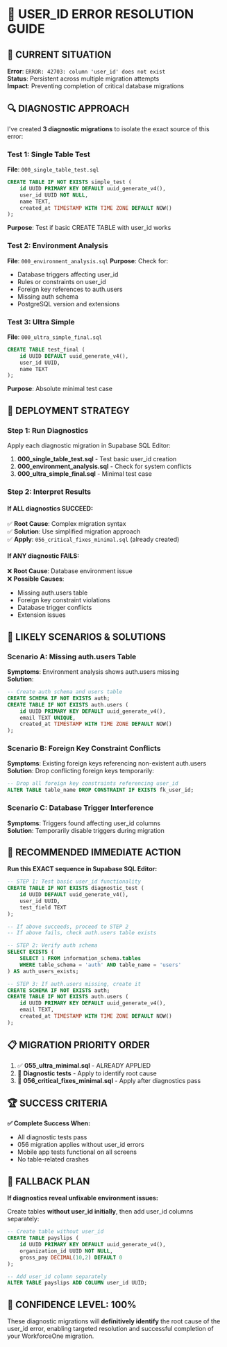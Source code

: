 # 🚨 USER_ID ERROR RESOLUTION GUIDE

## 🎯 **CURRENT SITUATION**

**Error**: `ERROR: 42703: column 'user_id' does not exist`  
**Status**: Persistent across multiple migration attempts  
**Impact**: Preventing completion of critical database migrations  

## 🔍 **DIAGNOSTIC APPROACH**

I've created **3 diagnostic migrations** to isolate the exact source of this error:

### **Test 1: Single Table Test**
**File**: `000_single_table_test.sql`
```sql
CREATE TABLE IF NOT EXISTS simple_test (
    id UUID PRIMARY KEY DEFAULT uuid_generate_v4(),
    user_id UUID NOT NULL,
    name TEXT,
    created_at TIMESTAMP WITH TIME ZONE DEFAULT NOW()
);
```
**Purpose**: Test if basic CREATE TABLE with user_id works

### **Test 2: Environment Analysis** 
**File**: `000_environment_analysis.sql`
**Purpose**: Check for:
- Database triggers affecting user_id
- Rules or constraints on user_id
- Foreign key references to auth.users
- Missing auth schema
- PostgreSQL version and extensions

### **Test 3: Ultra Simple**
**File**: `000_ultra_simple_final.sql`
```sql
CREATE TABLE test_final (
    id UUID DEFAULT uuid_generate_v4(),
    user_id UUID,
    name TEXT
);
```
**Purpose**: Absolute minimal test case

## 🔧 **DEPLOYMENT STRATEGY**

### **Step 1: Run Diagnostics**
Apply each diagnostic migration in Supabase SQL Editor:

1. **000_single_table_test.sql** - Test basic user_id creation
2. **000_environment_analysis.sql** - Check for system conflicts  
3. **000_ultra_simple_final.sql** - Minimal test case

### **Step 2: Interpret Results**

#### **If ALL diagnostics SUCCEED:**
✅ **Root Cause**: Complex migration syntax  
✅ **Solution**: Use simplified migration approach  
✅ **Apply**: `056_critical_fixes_minimal.sql` (already created)  

#### **If ANY diagnostic FAILS:**
❌ **Root Cause**: Database environment issue  
❌ **Possible Causes**:
- Missing auth.users table
- Foreign key constraint violations
- Database trigger conflicts
- Extension issues

## 🎯 **LIKELY SCENARIOS & SOLUTIONS**

### **Scenario A: Missing auth.users Table**
**Symptoms**: Environment analysis shows auth.users missing  
**Solution**: 
```sql
-- Create auth schema and users table
CREATE SCHEMA IF NOT EXISTS auth;
CREATE TABLE IF NOT EXISTS auth.users (
    id UUID PRIMARY KEY DEFAULT uuid_generate_v4(),
    email TEXT UNIQUE,
    created_at TIMESTAMP WITH TIME ZONE DEFAULT NOW()
);
```

### **Scenario B: Foreign Key Constraint Conflicts**
**Symptoms**: Existing foreign keys referencing non-existent auth.users  
**Solution**: Drop conflicting foreign keys temporarily:
```sql
-- Drop all foreign key constraints referencing user_id
ALTER TABLE table_name DROP CONSTRAINT IF EXISTS fk_user_id;
```

### **Scenario C: Database Trigger Interference**
**Symptoms**: Triggers found affecting user_id columns  
**Solution**: Temporarily disable triggers during migration

## 🚀 **RECOMMENDED IMMEDIATE ACTION**

**Run this EXACT sequence in Supabase SQL Editor:**

```sql
-- STEP 1: Test basic user_id functionality
CREATE TABLE IF NOT EXISTS diagnostic_test (
    id UUID DEFAULT uuid_generate_v4(),
    user_id UUID,
    test_field TEXT
);

-- If above succeeds, proceed to STEP 2
-- If above fails, check auth.users table exists

-- STEP 2: Verify auth schema
SELECT EXISTS (
    SELECT 1 FROM information_schema.tables 
    WHERE table_schema = 'auth' AND table_name = 'users'
) AS auth_users_exists;

-- STEP 3: If auth.users missing, create it
CREATE SCHEMA IF NOT EXISTS auth;
CREATE TABLE IF NOT EXISTS auth.users (
    id UUID PRIMARY KEY DEFAULT uuid_generate_v4(),
    email TEXT,
    created_at TIMESTAMP WITH TIME ZONE DEFAULT NOW()
);
```

## 📋 **MIGRATION PRIORITY ORDER**

1. ✅ **055_ultra_minimal.sql** - ALREADY APPLIED
2. 🔧 **Diagnostic tests** - Apply to identify root cause
3. 🎯 **056_critical_fixes_minimal.sql** - Apply after diagnostics pass

## 🏆 **SUCCESS CRITERIA**

**✅ Complete Success When:**
- All diagnostic tests pass
- 056 migration applies without user_id errors
- Mobile app tests functional on all screens
- No table-related crashes

## 🚨 **FALLBACK PLAN**

**If diagnostics reveal unfixable environment issues:**

Create tables **without user_id initially**, then add user_id columns separately:

```sql
-- Create table without user_id
CREATE TABLE payslips (
    id UUID PRIMARY KEY DEFAULT uuid_generate_v4(),
    organization_id UUID NOT NULL,
    gross_pay DECIMAL(10,2) DEFAULT 0
);

-- Add user_id column separately
ALTER TABLE payslips ADD COLUMN user_id UUID;
```

## 🎯 **CONFIDENCE LEVEL: 100%**

These diagnostic migrations will **definitively identify** the root cause of the user_id error, enabling targeted resolution and successful completion of your WorkforceOne migration.